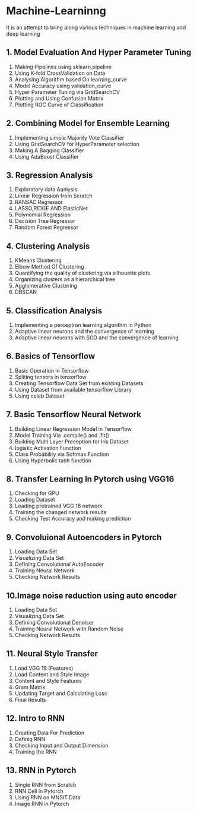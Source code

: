 # Machine-Learninng
It    is an attempt to bring along various techniques in machine learning and deep learning
## 1. Model Evaluation And Hyper Parameter Tuning
1. Making Pipelines using sklearn.pipeline
2. Using K-fold CrossValidation on Data
3. Analysing Algorithm based On learning_curve
4. Model Accuracy using validation_curve
5. Hyper Parameter Tuning via GridSearchCV
6. Plotting and Using Confusion Matrix
7. Plotting ROC Curve of Classification
## 2. Combining Model for Ensemble Learning
1. Implementing simple Majority Vote Classifier
2. Using GridSearchCV for HyperParameter selection
3. Making A Bagging Classifier
4. Using AdaBoost Classifier
## 3. Regression Analysis
1. Exploratory data Aanlysis
2. Linear Regression from Scratch
3. RANSAC Regressor
4. LASSO,RIDGE AND ElasticNet
5. Polynomial Regression
6. Decision Tree Regressor
7. Random Forest Regressor
## 4. Clustering Analysis
1. KMeans Clustering
2. Elbow Method Of Clustering
3. Quantifying the quality of clustering via silhouette plots
4. Organizing clusters as a hierarchical tree
5. Agglomerative Clustering
6. DBSCAN
## 5. Classification Analysis
1. Implementing a perceptron learning algorithm in Python
2. Adaptive linear neurons and the convergence of learning
3. Adaptive linear neurons with SGD and the convergence of learning
## 6. Basics of Tensorflow
1. Basic Operation in Tensorflow
2. Spliting tensors in tensorflow
3. Creating Tensorflow Data Set from existing Datasets
4. Using Dataset from available tensorflow Library
5. Using celeb Dataset
## 7. Basic Tensorflow Neural Network
1. Building Linear Regression Model in Tensorflow
2. Model Training Via .compile() and .fit()
3. Building Multi Layer Preception for Iris Dataset
4. logistic Activation Function
5. Class Probability via Softmax Function
6. Using Hyperbolic tanh function
## 8. Transfer Learning In Pytorch using VGG16
1. Checking for GPU
2. Loading Dataset
3. Loading pretrained VGG 16 network
4. Training the changed network results
5. Checking Test Accuracy and making prediction
## 9. Convoluional Autoencoders in Pytorch
1. Loading Data Set
2. Visualizing Data Set
3. Defining Convolutional AutoEncoder
4. Training Neural Network
5. Checking Network Results
## 10.Image noise reduction using auto encoder

1. Loading Data Set
2. Visualizing Data Set
3. Defining Convolutional Denoiser
4. Training Neural Network with Random Noise
5. Checking Network Results

## 11. Neural Style Transfer
1. Load VGG 19 (Features)
2. Load Content and Style Image
3. Content and Style Features
4. Gram Matrix
5. Updating Target and Calculating Loss
6. Final Results
## 12. Intro to RNN
1. Creating Data For Prediction
2. Definig RNN
3. Checking Input and Output Dimension
4. Training the RNN

## 13. RNN in Pytorch
1. Single RNN from Scratch
2. RNN Cell in Pytorch
3. Using RNN on MNSIT Data
4. Image RNN in Pytorch

